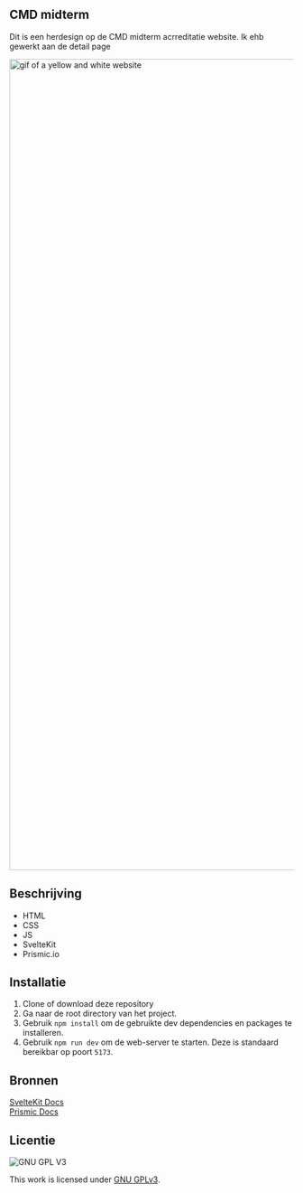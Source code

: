 ## CMD midterm

Dit is een herdesign op de CMD midterm acrreditatie website.
Ik ehb gewerkt aan de detail page

<img width="1436" alt="gif of a yellow and white website" src="https://github.com/NBadeloe/lose-your-head-the-client-case/blob/main/docs/lose-your-head-detail-page.gif">





## Beschrijving

* HTML
* CSS
* JS
* SvelteKit
* Prismic.io

## Installatie

1. Clone of download deze repository
2. Ga naar de root directory van het project.
3. Gebruik `npm install` om de gebruikte dev dependencies en packages te installeren.
4. Gebruik `npm run dev` om de web-server te starten. Deze is standaard bereikbar op poort `5173`.

## Bronnen

[SvelteKit Docs](https://kit.svelte.dev/docs/introduction)
<br>
[Prismic Docs](https://prismic.io/docs/technologies/svelte)





## Licentie

![GNU GPL V3](https://www.gnu.org/graphics/gplv3-127x51.png)

This work is licensed under [GNU GPLv3](./LICENSE).
